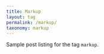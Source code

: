 ```yaml
---
title: Markup
layout: tag
permalink: /markup/
taxonomy: markup
---
```


Sample post listing for the tag `markup`.
